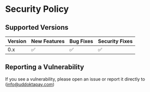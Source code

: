 # Security Policy

## Supported Versions

| Version | New Features | Bug Fixes | Security Fixes |
|---------|--------------|-----------|----------------|
| 0.x     | ✅            | ✅         | ✅              |

## Reporting a Vulnerability

If you see a vulnerability, please open an issue or report it directly to (info@uddoktapay.com) 
